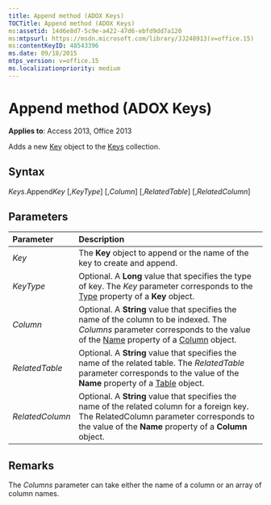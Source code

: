 ```yaml
---
title: Append method (ADOX Keys)
TOCTitle: Append method (ADOX Keys)
ms:assetid: 14d6e8d7-5c9e-a422-47d6-ebfd9dd7a120
ms:mtpsurl: https://msdn.microsoft.com/library/JJ248913(v=office.15)
ms:contentKeyID: 48543396
ms.date: 09/18/2015
mtps_version: v=office.15
ms.localizationpriority: medium
---
```


# Append method (ADOX Keys)

**Applies to**: Access 2013, Office 2013

Adds a new [Key](key-object-adox.md) object to the [Keys](keys-collection-adox.md) collection.

## Syntax

*Keys*.Append*Key* \[,*KeyType*\] \[,*Column*\] \[,*RelatedTable*\] \[,*RelatedColumn*\]

## Parameters

|Parameter|Description|
|:--------|:----------|
|*Key* |The **Key** object to append or the name of the key to create and append.|
|*KeyType* |Optional. A **Long** value that specifies the type of key. The *Key* parameter corresponds to the [Type](https://docs.microsoft.com/office/vba/access/concepts/miscellaneous/type-property-keyadox) property of a **Key** object.|
|*Column* |Optional. A **String** value that specifies the name of the column to be indexed. The *Columns* parameter corresponds to the value of the [Name](name-property-adox.md) property of a [Column](column-object-adox.md) object.|
|*RelatedTable* |Optional. A **String** value that specifies the name of the related table. The *RelatedTable* parameter corresponds to the value of the **Name** property of a [Table](table-object-adox.md) object.|
|*RelatedColumn* |Optional. A **String** value that specifies the name of the related column for a foreign key. The RelatedColumn parameter corresponds to the value of the **Name** property of a **Column** object.|

## Remarks

The *Columns* parameter can take either the name of a column or an array of column names.

